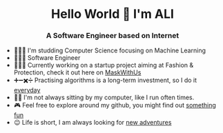 <h1 align="center">Hello World 👋 I'm ALI</h1>
<h3 align="center">A Software Engineer based on Internet</h3>

- 👨🏼‍🎓  I'm studding Computer Science focusing on Machine Learning
- 👨🏻‍💻 Software Engineer
- 💁🏻‍♂️ Currently working on a startup project aiming at Fashion & Protection, check it out here on [MaskWithUs](https://maskwith.us) 
- ➕➖✖️➗ Practising algorithms is a long-term investment, so I do it [everyday](https://github.com/alibk95/CodingChallenges) 
- 🏃🏻 I'm not always sitting by my computer, like I run often times. 
- 🎮 Feel free to explore around my github, you might find out [something fun](#)
- 😉 Life is short, I am always looking for [new adventures](https://www.linkedin.com/in/ali-b-karimi-7b6507b5/)

